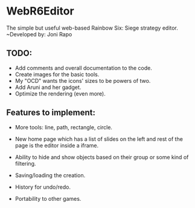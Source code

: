 # WebR6Editor
The simple but useful web-based Rainbow Six: Siege strategy editor.
~Developed by: Joni Rapo

## TODO:
- Add comments and overall documentation to the code.
- Create images for the basic tools.
- My "OCD" wants the icons' sizes to be powers of two.
- Add Aruni and her gadget.
- Optimize the rendering (even more).

## Features to implement:
- More tools: line, path, rectangle, circle.
- New home page which has a list of slides on the left and rest of the page is the editor inside a iframe.

- Ability to hide and show objects based on their group or some kind of filtering.
- Saving/loading the creation.
- History for undo/redo.
- Portability to other games.
